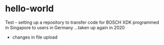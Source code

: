 # hello-world
Test - setting up a repository to transfer
code for BOSCH XDK programmed in Singapore
to users in Germany
...taken up again in 2020
- changes in file upload
